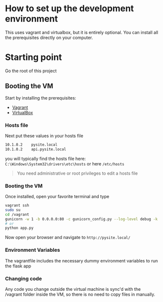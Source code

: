 # How to set up the development environment

This uses vagrant and virtualbox, but it is entirely optional. You can install all the prerequisites directly on your computer.

# Starting point

Go the root of this project

## Booting the VM

Start by installing the prerequisites:

- [Vagrant](https://www.vagrantup.com/downloads.html)
- [VirtualBox](https://www.virtualbox.org/wiki/Downloads)

### Hosts file

Next put these values in your hosts file

```bash
10.1.0.2    pysite.local
10.1.0.2    api.pysite.local
```

you will typically find the hosts file here: `C:\Windows\System32\drivers\etc\hosts` or here `/etc/hosts`

> You need administrative or root privileges to edit a hosts file

### Booting the VM

Once installed, open your favorite terminal and type

```bash
vagrant ssh
sudo su
cd /vagrant
gunicorn -w 1 -b 0.0.0.0:80 -c gunicorn_config.py --log-level debug -k geventwebsocket.gunicorn.workers.GeventWebSocketWorker app:app
# or
python app.py
```

Now open your browser and navigate to `http://pysite.local/`

### Environment Variables

The vagrantfile includes the necessary dummy environment variables to run the flask app

### Changing code

Any code you change outside the virtual machine is sync'd with the /vagrant folder inside the VM, so there is no need to copy files in manually.
